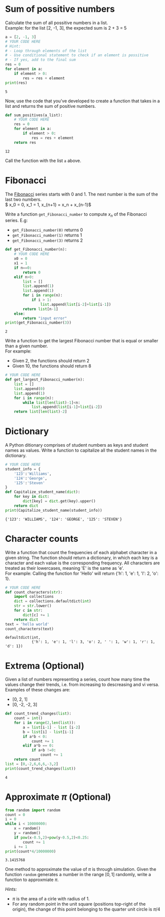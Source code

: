 # Sum of possitive numbers

Calculate the sum of all possitive numbers in a list.  
Example: for the list [2, -1, 3], the expected sum is 2 + 3 = 5


```python
a = [2, -1, 3]
# YOUR CODE HERE
# Hint:
# - Loop through elements of the list
# - Use conditional statement to check if an element is possitive
# - If yes, add to the final sum
res = 0
for element in a:
    if element > 0:
        res = res + element
print(res)
```

    5
    

Now, use the code that you've developed to create a function that takes in a list and returns the sum of positive numbers.


```python
def sum_positives(a_list):
    # YOUR CODE HERE
    res = 0
    for element in a:
        if element > 0:
            res = res + element
    return res
```

    12
    

Call the function with the list `a` above.

# Fibonacci

The [Fibonacci](https://en.wikipedia.org/wiki/Fibonacci_number) series starts with 0 and 1. The next number is the sum of the last two numbers.  
$ x_0 = 0, x_1 = 1, x_{n+1} = x_n + x_{n-1}$  

Write a function `get_Fibonacci_number` to compute $x_n$ of the Fibonacci series.
E.g: 
- `get_Fibonacci_number(0)` returns 0
- `get_Fibonacci_number(1)` returns 1
- `get_Fibonacci_number(3)` returns 2


```python
def get_Fibonacci_number(n):
    # YOUR CODE HERE
    x0 = 0
    x1 = 1
    if n==0:
        return 0
    elif n>0:
        list = []
        list.append(1)
        list.append(1)
        for i in range(n):
            if i > 1:
                list.append(list[i-2]+list[i-1])
        return list[n-1]
    else:
        return "input error"
print(get_Fibonacci_number(3))
```

    2
    

Write a function to get the largest Fibonacci number that is equal or smaller than a given number.  
For example:
- Given 2, the functions should return 2
- Given 10, the functions should return 8


```python
# YOUR CODE HERE
def get_largest_Fibonacci_number(n):
    list = []
    list.append(0)
    list.append(1)
    for i in range(n):
        while list[len(list)-1]<n:
            list.append(list[i-1]+list[i-2])
    return list[len(list)-2]

```

# Dictionary

A Python ditionary comprises of student numbers as keys and student names as values. Write a function to capitalize all the student names in the dictionary.


```python
# YOUR CODE HERE
student_info = {
    '123':'Williams',
    '124':'George',
    '125':'Steven'
}
def Capitalize_student_name(dict):
    for key in dict:
        dict[key] = dict.get(key).upper()
    return dict
print(Capitalize_student_name(student_info))
```

    {'123': 'WILLIAMS', '124': 'GEORGE', '125': 'STEVEN'}
    

# Character counts

Write a function that count the frequencies of each alphabet character in a given string. The function should return a dictionary, in which each key is a character and each value is the corresponding frequency. All characters are treated as their lowercases, meaning 'E' is the same as 'e'.   
For example: Calling the function for 'Hello' will return {'h': 1, 'e': 1, 'l': 2, 'o': 1}.


```python
# YOUR CODE HERE
def count_characters(str):
    import collections
    dict = collections.defaultdict(int)
    str = str.lower()
    for c in str:
        dict[c] += 1
    return dict
text = 'hello world'
count_characters(text)
```




    defaultdict(int,
                {'h': 1, 'e': 1, 'l': 3, 'o': 2, ' ': 1, 'w': 1, 'r': 1, 'd': 1})



# Extrema (Optional)

Given a list of numbers representing a series, count how many time the values change their trends, i.e. from increasing to descreasing and vi versa.  
Examples of these changes are:
- [0, 2, 1]
- [0, -2, -2, 3]


```python
def count_trend_changes(list):
    count = int()
    for i in range(2,len(list)):
        a = list[i-1] - list [i-2]
        b = list[i] - list[i-1]
        if a*b < 0:
            count += 1
        elif a*b == 0:
            if a+b !=0:
                count += 1
    return count
list = [0,-2,6,6,6,-3,2]
print(count_trend_changes(list))


```

    4
    

# Approximate $\pi$ (Optional)


```python
from random import random
count = 0
i = 0
while i < 10000000:
    x = random()
    y = random()
    if pow(x-0.5,2)+pow(y-0.5,2)<0.25:
        count += 1
    i += 1
print(count*4/10000000)

```

    3.1415768
    

One method to approximate the value of $\pi$ is through simulation. Given the function `random` generates a number in the range $[0,1]$ randomly, write a function to approxmiate $\pi$.  

*Hints:*
- $\pi$ is the area of a cirle with radius of 1.
- For any random point in the unit square (positions top-right of the origin), the change of this point belonging to the quarter unit circle is $\pi/4$
